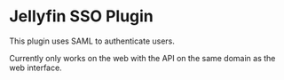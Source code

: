 # Jellyfin SSO Plugin

This plugin uses SAML to authenticate users.

Currently only works on the web with the API on the same domain as the web interface.
